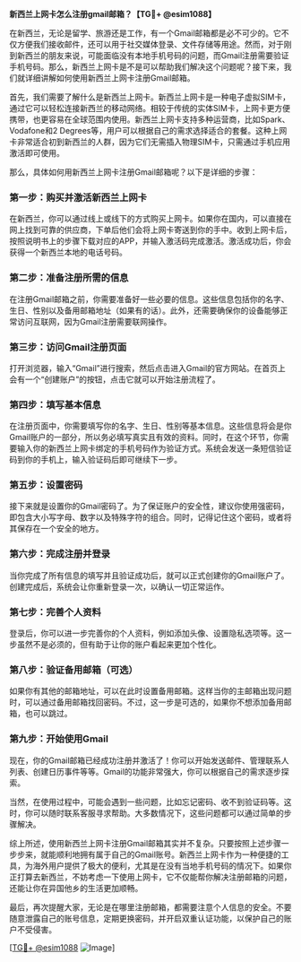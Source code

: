 **新西兰上网卡怎么注册gmail邮箱？【TG💪+ @esim1088】**

在新西兰，无论是留学、旅游还是工作，有一个Gmail邮箱都是必不可少的。它不仅方便我们接收邮件，还可以用于社交媒体登录、文件存储等用途。然而，对于刚到新西兰的朋友来说，可能面临没有本地手机号码的问题，而Gmail注册需要验证手机号码。那么，新西兰上网卡是不是可以帮助我们解决这个问题呢？接下来，我们就详细讲解如何使用新西兰上网卡注册Gmail邮箱。

首先，我们需要了解什么是新西兰上网卡。新西兰上网卡是一种电子虚拟SIM卡，通过它可以轻松连接新西兰的移动网络。相较于传统的实体SIM卡，上网卡更方便携带，也更容易在全球范围内使用。新西兰上网卡支持多种运营商，比如Spark、Vodafone和2 Degrees等，用户可以根据自己的需求选择适合的套餐。这种上网卡非常适合初到新西兰的人群，因为它们无需插入物理SIM卡，只需通过手机应用激活即可使用。

那么，具体如何用新西兰上网卡注册Gmail邮箱呢？以下是详细的步骤：

### **第一步：购买并激活新西兰上网卡**
在新西兰，你可以通过线上或线下的方式购买上网卡。如果你在国内，可以直接在网上找到可靠的供应商，下单后他们会将上网卡寄送到你的手中。收到上网卡后，按照说明书上的步骤下载对应的APP，并输入激活码完成激活。激活成功后，你会获得一个新西兰本地的电话号码。

### **第二步：准备注册所需的信息**
在注册Gmail邮箱之前，你需要准备好一些必要的信息。这些信息包括你的名字、生日、性别以及备用邮箱地址（如果有的话）。此外，还需要确保你的设备能够正常访问互联网，因为Gmail注册需要联网操作。

### **第三步：访问Gmail注册页面**
打开浏览器，输入“Gmail”进行搜索，然后点击进入Gmail的官方网站。在首页上会有一个“创建账户”的按钮，点击它就可以开始注册流程了。

### **第四步：填写基本信息**
在注册页面中，你需要填写你的名字、生日、性别等基本信息。这些信息将会是你Gmail账户的一部分，所以务必填写真实且有效的资料。同时，在这个环节，你需要输入你的新西兰上网卡绑定的手机号码作为验证方式。系统会发送一条短信验证码到你的手机上，输入验证码后即可继续下一步。

### **第五步：设置密码**
接下来就是设置你的Gmail密码了。为了保证账户的安全性，建议你使用强密码，即包含大小写字母、数字以及特殊字符的组合。同时，记得记住这个密码，或者将其保存在一个安全的地方。

### **第六步：完成注册并登录**
当你完成了所有信息的填写并且验证成功后，就可以正式创建你的Gmail账户了。创建完成后，系统会让你重新登录一次，以确认一切正常运作。

### **第七步：完善个人资料**
登录后，你可以进一步完善你的个人资料，例如添加头像、设置隐私选项等。这一步虽然不是必须的，但有助于让你的账户看起来更加个性化。

### **第八步：验证备用邮箱（可选）**
如果你有其他的邮箱地址，可以在此时设置备用邮箱。这样当你的主邮箱出现问题时，可以通过备用邮箱找回密码。不过，这一步是可选的，如果你不想添加备用邮箱，也可以跳过。

### **第九步：开始使用Gmail**
现在，你的Gmail邮箱已经成功注册并激活了！你可以开始发送邮件、管理联系人列表、创建日历事件等等。Gmail的功能非常强大，你可以根据自己的需求逐步探索。

当然，在使用过程中，可能会遇到一些问题，比如忘记密码、收不到验证码等。这时，你可以随时联系客服寻求帮助。大多数情况下，这些问题都可以通过简单的步骤解决。

综上所述，使用新西兰上网卡注册Gmail邮箱其实并不复杂。只要按照上述步骤一步步来，就能顺利地拥有属于自己的Gmail账号。新西兰上网卡作为一种便捷的工具，为海外用户提供了极大的便利，尤其是在没有当地手机号码的情况下。如果你正打算去新西兰，不妨考虑一下使用上网卡，它不仅能帮你解决注册邮箱的问题，还能让你在异国他乡的生活更加顺畅。

最后，再次提醒大家，无论是在哪里注册邮箱，都需要注意个人信息的安全。不要随意泄露自己的账号信息，定期更换密码，并开启双重认证功能，以保护自己的账户不受侵害。

[[TG💪+ @esim1088](https://t.me/s/esim1088) ![Image](https://i.postimg.cc/4NQfJmqS/Snipaste-2025-05-13-00-14-12.png)]